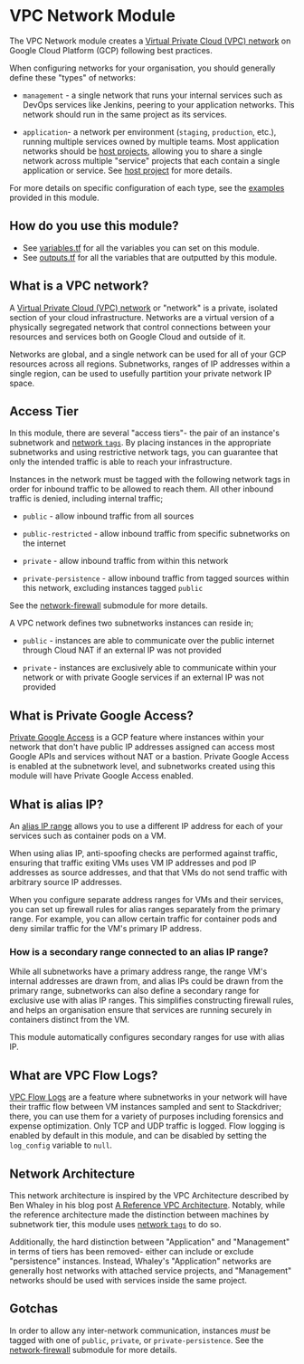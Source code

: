 # VPC Network Module

The VPC Network module creates a [Virtual Private Cloud (VPC) network](https://cloud.google.com/vpc/docs/using-vpc) on
Google Cloud Platform (GCP) following best practices.

When configuring networks for your organisation, you should generally define these "types" of networks:

- `management` - a single network that runs your internal services such as DevOps services like Jenkins, peering to your
  application networks. This network should run in the same project as its services.

- `application`- a network per environment (`staging`, `production`, etc.), running multiple services owned by multiple
  teams. Most application networks should be [host projects](https://github.com/gruntwork-io/terraform-google-network/tree/master/modules/project-host-configuration),
  allowing you to share a single network across multiple "service" projects that each contain a single application or
  service. See [host project](https://github.com/gruntwork-io/terraform-google-network/tree/master/modules/project-host-configuration)
  for more details.

For more details on specific configuration of each type, see the [examples](https://github.com/gruntwork-io/terraform-google-network/tree/master/examples)
provided in this module.

## How do you use this module?

- See [variables.tf](./variables.tf)
  for all the variables you can set on this module.
- See [outputs.tf](./outputs.tf)
  for all the variables that are outputted by this module.

## What is a VPC network?

A [Virtual Private Cloud (VPC) network](https://cloud.google.com/vpc/docs/vpc) or "network" is a private, isolated
section of your cloud infrastructure. Networks are a virtual version of a physically segregated network that control
connections between your resources and services both on Google Cloud and outside of it.

Networks are global, and a single network can be used for all of your GCP resources across all regions. Subnetworks,
ranges of IP addresses within a single region, can be used to usefully partition your private network IP space.

## Access Tier

In this module, there are several "access tiers"- the pair of an instance's subnetwork and [network `tags`](https://cloud.google.com/vpc/docs/add-remove-network-tags).
By placing instances in the appropriate subnetworks and using restrictive network tags, you can guarantee that only the
intended traffic is able to reach your infrastructure.

Instances in the network must be tagged with the following network tags in order for inbound traffic to be allowed to
reach them. All other inbound traffic is denied, including internal traffic;

- `public` - allow inbound traffic from all sources

- `public-restricted` - allow inbound traffic from specific subnetworks on the internet

- `private` - allow inbound traffic from within this network

- `private-persistence` - allow inbound traffic from tagged sources within this network, excluding instances tagged
  `public`

See the [network-firewall](../network-firewall)
submodule for more details.

A VPC network defines two subnetworks instances can reside in;

- `public` - instances are able to communicate over the public internet through Cloud NAT if an external IP was not
  provided

- `private` - instances are exclusively able to communicate within your network or with private Google services if an
  external IP was not provided

## What is Private Google Access?

[Private Google Access](https://cloud.google.com/vpc/docs/configure-private-google-access) is a GCP feature where
instances within your network that don't have public IP addresses assigned can access most Google APIs and services
without NAT or a bastion. Private Google Access is enabled at the subnetwork level, and subnetworks created using this
module will have Private Google Access enabled.

## What is alias IP?

An [alias IP range](https://cloud.google.com/vpc/docs/alias-ip) allows you to use a different IP address for each of
your services such as container pods on a VM.

When using alias IP, anti-spoofing checks are performed against traffic, ensuring that traffic exiting VMs uses VM IP
addresses and pod IP addresses as source addresses, and that that VMs do not send traffic with arbitrary source IP
addresses.

When you configure separate address ranges for VMs and their services, you can set up firewall rules for alias ranges
separately from the primary range. For example, you can allow certain traffic for container pods and deny similar
traffic for the VM's primary IP address.

### How is a secondary range connected to an alias IP range?

While all subnetworks have a primary address range, the range VM's internal addresses are drawn from, and alias IPs
could be drawn from the primary range, subnetworks can also define a secondary range for exclusive use with alias IP
ranges. This simplifies constructing firewall rules, and helps an organisation ensure that services are running securely
in containers distinct from the VM.

This module automatically configures secondary ranges for use with alias IP.

## What are VPC Flow Logs?

[VPC Flow Logs](https://cloud.google.com/vpc/docs/using-flow-logs) are a feature where subnetworks in your network will
have their traffic flow between VM instances sampled and sent to Stackdriver; there, you can use them for a variety of
purposes including forensics and expense optimization. Only TCP and UDP traffic is logged. Flow logging is enabled by
default in this module, and can be disabled by setting the `log_config` variable to `null`.

## Network Architecture

This network architecture is inspired by the VPC Architecture described by Ben Whaley in his blog post
[A Reference VPC Architecture](https://www.whaletech.co/2014/10/02/reference-vpc-architecture.html). Notably, while the
reference architecture made the distinction between machines by subnetwork tier, this module uses [network `tags`](https://cloud.google.com/vpc/docs/add-remove-network-tags)
to do so.

Additionally, the hard distinction between "Application" and "Management" in terms of tiers has been removed- either
can include or exclude "persistence" instances. Instead, Whaley's "Application" networks are generally host networks
with attached service projects, and "Management" networks should be used with services inside the same project.

## Gotchas

In order to allow any inter-network communication, instances _must_ be tagged with one of `public`, `private`, or
`private-persistence`. See the [network-firewall](../network-firewall)
submodule for more details.
